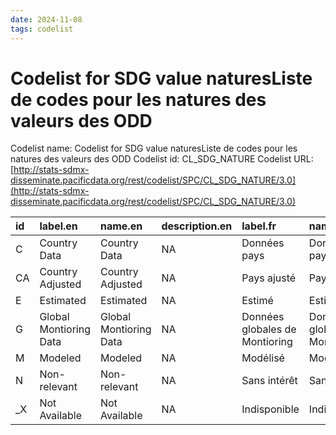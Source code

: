 ```yaml
---
date: 2024-11-08
tags: codelist
---
```


# Codelist for SDG value naturesListe de codes pour les natures des valeurs des ODD

Codelist name: Codelist for SDG value naturesListe de codes pour les natures des valeurs des ODD
Codelist id: CL_SDG_NATURE
Codelist URL: [http://stats-sdmx-disseminate.pacificdata.org/rest/codelist/SPC/CL_SDG_NATURE/3.0](http://stats-sdmx-disseminate.pacificdata.org/rest/codelist/SPC/CL_SDG_NATURE/3.0)

|id |label.en               |name.en                |description.en |label.fr                       |name.fr                        |description.fr |
|:--|:----------------------|:----------------------|:--------------|:------------------------------|:------------------------------|:--------------|
|C  |Country Data           |Country Data           |NA             |Données pays                   |Données pays                   |NA             |
|CA |Country Adjusted       |Country Adjusted       |NA             |Pays ajusté                    |Pays ajusté                    |NA             |
|E  |Estimated              |Estimated              |NA             |Estimé                         |Estimé                         |NA             |
|G  |Global Montioring Data |Global Montioring Data |NA             |Données globales de Montioring |Données globales de Montioring |NA             |
|M  |Modeled                |Modeled                |NA             |Modélisé                       |Modélisé                       |NA             |
|N  |Non-relevant           |Non-relevant           |NA             |Sans intérêt                   |Sans intérêt                   |NA             |
|_X |Not Available          |Not Available          |NA             |Indisponible                   |Indisponible                   |NA             |
